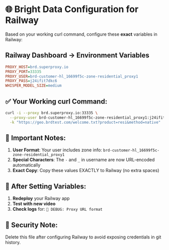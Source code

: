 # 🌐 Bright Data Configuration for Railway

Based on your working curl command, configure these **exact** variables in Railway:

## Railway Dashboard → Environment Variables

```ini
PROXY_HOST=brd.superproxy.io
PROXY_PORT=33335
PROXY_USER=brd-customer-hl_16699f5c-zone-residential_proxy1
PROXY_PASS=j24ifit7dkc6
WHISPER_MODEL_SIZE=medium
```

## ✅ Your Working curl Command:
```bash
curl -i --proxy brd.superproxy.io:33335 \
  --proxy-user brd-customer-hl_16699f5c-zone-residential_proxy1:j24ifit7dkc6 \
  -k "https://geo.brdtest.com/welcome.txt?product=resi&method=native"
```

## 🔧 Important Notes:

1. **User Format**: Your user includes zone info: `brd-customer-hl_16699f5c-zone-residential_proxy1`
2. **Special Characters**: The `-` and `_` in username are now URL-encoded automatically
3. **Exact Copy**: Copy these values EXACTLY to Railway (no extra spaces)

## 🧪 After Setting Variables:

1. **Redeploy** your Railway app
2. **Test with new video** 
3. **Check logs** for: `🔐 DEBUG: Proxy URL format`

## 🚨 Security Note:

Delete this file after configuring Railway to avoid exposing credentials in git history.